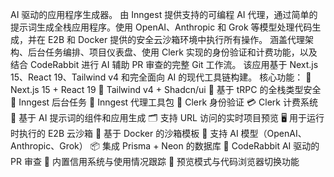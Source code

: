 AI 驱动的应用程序生成器。
由 Inngest 提供支持的可编程 AI 代理，通过简单的提示词生成全栈应用程序。使用 OpenAI、Anthropic 和 Grok 等模型处理代码生成，并在 E2B 和 Docker 提供的安全云沙箱环境中执行所有操作。
涵盖代理架构、后台任务编排、项目仪表盘、使用 Clerk 实现的身份验证和计费功能，以及结合 CodeRabbit 进行 AI 辅助 PR 审查的完整 Git 工作流。
该应用基于 Next.js 15、React 19、Tailwind v4 和完全面向 AI 的现代工具链构建。
核心功能：
🚀 Next.js 15 + React 19
🎨 Tailwind v4 + Shadcn/ui
📡 基于 tRPC 的全栈类型安全
🔁 Inngest 后台任务
🧠 Inngest 代理工具包
🔐 Clerk 身份验证
💳 Clerk 计费系统
🧱 基于 AI 提示词的组件和应用生成
🗂️ 支持 URL 访问的实时项目预览
🖥️ 用于运行时执行的 E2B 云沙箱
🐳 基于 Docker 的沙箱模板
🧠 支持 AI 模型（OpenAI、Anthropic、Grok）
📦 集成 Prisma + Neon 的数据库
🤖 CodeRabbit AI 驱动的 PR 审查
🧾 内置信用系统与使用情况跟踪
🧪 预览模式与代码浏览器切换功能
